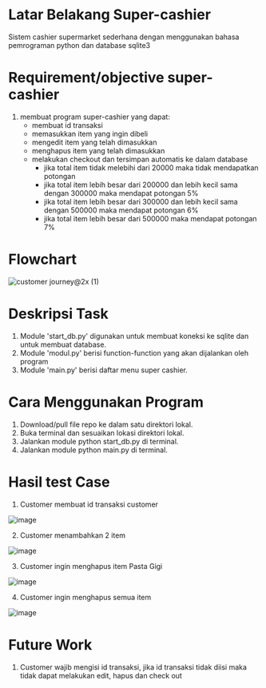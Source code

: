 # Latar Belakang Super-cashier
 Sistem cashier supermarket sederhana dengan menggunakan bahasa pemrograman python dan database sqlite3
 
# Requirement/objective super-cashier
1. membuat program super-cashier yang dapat:
    - membuat id transaksi
    - memasukkan item yang ingin dibeli
    - mengedit item yang telah dimasukkan
    - menghapus item yang telah dimasukkan
    - melakukan checkout dan tersimpan automatis ke dalam database
       - jika total item tidak melebihi dari 20000 maka tidak mendapatkan potongan
       - jika total item lebih besar dari 200000 dan lebih kecil sama dengan 300000 maka mendapat potongan 5%
       - jika total item lebih besar dari 300000 dan lebih kecil sama dengan 500000 maka mendapat potongan 6%
       - jika total item lebih besar dari 500000 maka mendapat potongan 7%

# Flowchart

![customer journey@2x (1)](https://user-images.githubusercontent.com/55918778/232318051-e0515406-991a-4c52-863b-f7b226789efd.png)

# Deskripsi Task
1. Module 'start_db.py' digunakan untuk membuat koneksi ke sqlite dan untuk membuat database.
2. Module 'modul.py' berisi function-function yang akan dijalankan oleh program
3. Module 'main.py' berisi daftar menu super cashier.

# Cara Menggunakan Program
1. Download/pull file repo ke dalam satu direktori lokal.
2. Buka terminal dan sesuaikan lokasi direktori lokal.
3. Jalankan module python start_db.py di terminal.
4. Jalankan module python main.py di terminal.

# Hasil test Case
1. Customer membuat id transaksi customer

![image](https://user-images.githubusercontent.com/55918778/232314736-675aa653-4e69-47fb-973d-49c5a9c01b7e.png)

2. Customer menambahkan 2 item

![image](https://user-images.githubusercontent.com/55918778/232315052-678d5fb8-a899-4a6b-bb2c-c5704ee7f4e5.png)

3. Customer ingin menghapus item Pasta Gigi

![image](https://user-images.githubusercontent.com/55918778/232315094-bf79d74e-cc91-49a0-97c4-d9cd817b31cf.png)

4. Customer ingin menghapus semua item

![image](https://user-images.githubusercontent.com/55918778/232315148-d1465ce1-4919-45d9-9991-264b64ac467b.png)

# Future Work
1. Customer wajib mengisi id transaksi, jika id transaksi tidak diisi maka tidak dapat melakukan edit, hapus dan check out
